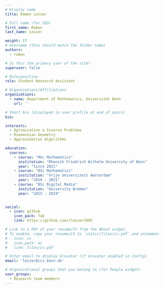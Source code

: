 ```yaml
---
# Display name
title: Ramon Leiser

# Full name (for SEO)
first_name: Ramon
last_name: Leiser

weight: 17
# Username (this should match the folder name)
authors:
  - ramon

# Is this the primary user of the site?
superuser: false

# Role/position
role: Student Research Assistant

# Organizations/Affiliations
organizations:
  - name: Department of Mathematics, Universität Bonn
    url: ''

# Short bio (displayed in user profile at end of posts)
bio: 

interests:
  - Optimization & Inverse Problems
  - Riemannian Geometry
  - Approximation Algorithms

education:
  courses:
    - course: "MSc Mathematics"
      institution: "Rhenish Friedrich Wilhelm University of Bonn"
      year: "Since 2021"
    - course: "BSc Mathematics"
      institution: "Vrije Universiteit Amsterdam"
      year: "2019 - 2021"
    - course: "BSc Digital Media"
      institution: "University Bremen"
      year: "2015 - 2019"
    

social:
  - icon: github
    icon_pack: fab
    link: https://github.com/rleiser1995

# Link to a PDF of your resume/CV from the About widget.
# To enable, copy your resume/CV to `static/files/cv.pdf` and uncomment the lines below.
# - icon: cv
#   icon_pack: ai
#   link: files/cv.pdf

# Enter email to display Gravatar (if Gravatar enabled in Config)
email: 'leiser@cci-bonn.de'

# Organizational groups that you belong to (for People widget)
user_groups:
  - Research team members
---
```


